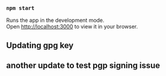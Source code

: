 ### `npm start`

Runs the app in the development mode.\
Open [http://localhost:3000](http://localhost:3000) to view it in your browser.

## Updating gpg key
## another update to test pgp signing issue